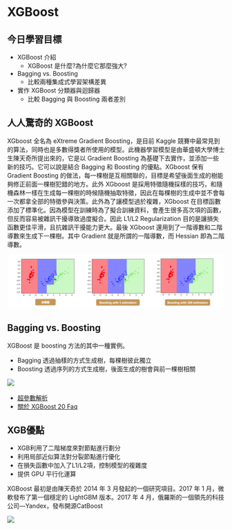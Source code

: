 # XGBoost

## 今日學習目標
- XGBoost 介紹
    - XGBoost 是什麼?為什麼它那麼強大?
- Bagging vs. Boosting
    - 比較兩種集成式學習架構差異
- 實作 XGBoost 分類器與迴歸器
    - 比較 Bagging 與 Boosting 兩者差別

## 人人驚奇的 XGBoost
XGboost 全名為 eXtreme Gradient Boosting，是目前 Kaggle 競賽中最常見到的算法，同時也是多數得獎者所使用的模型。此機器學習模型是由華盛頓大學博士生陳天奇所提出來的，它是以 Gradient Boosting 為基礎下去實作，並添加一些新的技巧。它可以說是結合 Bagging 和 Boosting 的優點。XGboost 保有 Gradient Boosting 的做法，每一棵樹是互相關聯的，目標是希望後面生成的樹能夠修正前面一棵樹犯錯的地方。此外 XGboost 是採用特徵隨機採樣的技巧，和隨機森林一樣在生成每一棵樹的時候隨機抽取特徵，因此在每棵樹的生成中並不會每一次都拿全部的特徵參與決策。此外為了讓模型過於複雜，XGboost 在目標函數添加了標準化。因為模型在訓練時為了擬合訓練資料，會產生很多高次項的函數，但反而容易被雜訊干擾導致過度擬合。因此 L1/L2 Regularization 目的是讓損失函數更佳平滑，且抗雜訊干擾能力更大。最後 XGboost 還用到了一階導數和二階導數來生成下一棵樹。其中 Gradient 就是所謂的一階導數，而 Hessian 即為二階導數。 

![](./image/img15-1.png)

## Bagging vs. Boosting
XGBoost 是 boosting 方法的其中一種實例。

- Bagging 透過抽樣的方式生成樹，每棵樹彼此獨立
- Boosting 透過序列的方式生成樹，後面生成的樹會與前一棵樹相關

![](https://i.imgur.com/KHXQpdk.png)






- [超參數解析](https://medium.com/@pahome.chen/xgboost%E5%85%A5%E9%96%80%E7%B6%93%E9%A9%97%E5%88%86%E4%BA%AB-e06931b835f5)
- [關於 XGBoost 20 Faq](https://towardsdatascience.com/20-burning-xgboost-faqs-answered-to-use-the-library-like-a-pro-f8013b8df3e4)

## XGB優點
- XGB利用了二階梯度來對節點進行劃分
- 利用局部近似算法對分裂節點進行優化
- 在損失函數中加入了L1/L2項，控制模型的複雜度
- 提供 GPU 平行化運算

XGBoost 最初是由陳天奇於 2014 年 3 月發起的一個研究項目。2017 年 1 月，微軟發布了第一個穩定的 LightGBM 版本。2017 年 4 月，俄羅斯的一個領先的科技公司—Yandex，發布開源CatBoost

![](https://i2.kknews.cc/SIG=ou3l2p/ctp-vzntr/152118737146919q6nn0o5n.jpg)